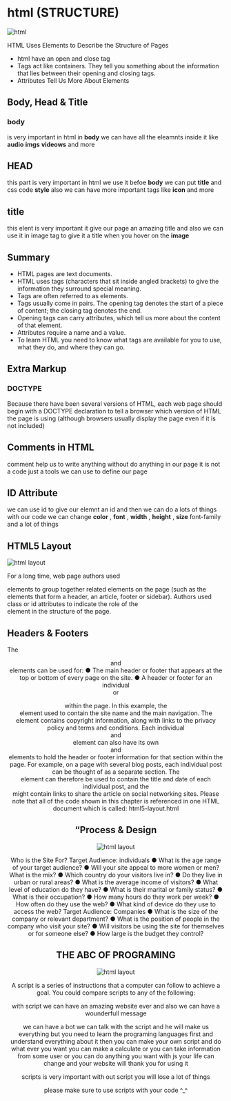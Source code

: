 # html (STRUCTURE)

![html ](https://www.teknobu.net/english/wp-content/uploads/2020/08/html-basic.png)

HTML Uses Elements
to Describe the
Structure of Pages

* html have an open and close tag 
* Tags act like containers. They tell you
something about the information that lies
between their opening and closing tags.
* Attributes Tell Us
More About Elements


## Body, Head & Title


### body 
 is very important in html in **body** 
we can have all the eleamnts inside it like
**audio**  **imgs**  **videows** and more 


## HEAD

this part is very important in html we use it befoe 
**body** we can put **title** and css code **style** 
also we can have more important tags like **icon**
and more 

## title 

this elent is very important it give our page an amazing title and also we can use it in  image tag to give it a title when you hover on the **image** 

## Summary


* HTML pages are text documents.
* HTML uses tags (characters that sit inside angled
brackets) to give the information they surround special
meaning.
* Tags are often referred to as elements.
* Tags usually come in pairs. The opening tag denotes
the start of a piece of content; the closing tag denotes
the end.
* Opening tags can carry attributes, which tell us more
about the content of that element.
* Attributes require a name and a value.
* To learn HTML you need to know what tags are
available for you to use, what they do, and where they
can go.


## Extra Markup

### DOCTYPE

Because there have been
several versions of HTML, each
web page should begin with a
DOCTYPE declaration to tell a
browser which version of HTML
the page is using (although
browsers usually display the
page even if it is not included)


## Comments in HTML

comment help us to write anything without do anything in our page it is not a code just a tools we can use to define our page 

## ID Attribute 

we can use id to give our elemnt an id and then we can do a lots of things with our code 
we can change  **color** , **font** , **width** , **height** , **size** 
font-family and a lot of things 


## HTML5 Layout
 
 ![html layout ](https://www.programmersought.com/images/525/70d99d19a607dc68502fdc08dce7b555.png)

 
 For a long time, web page authors used <div> elements to group
together related elements on the page (such as the elements that form a
header, an article, footer or sidebar). Authors used class or id attributes
to indicate the role of the <div> element in the structure of the page.

## Headers & Footers
 

 The <header> and <footer>
elements can be used for:
● The main header or footer
that appears at the top or
bottom of every page on the
site.
● A header or footer for an
individual <article> or
<section> within the page.
In this example, the <header>
element used to contain the site
name and the main navigation.
The <footer> element contains
copyright information, along
with links to the privacy policy
and terms and conditions.
Each individual <article> and
<section> element can also
have its own <header> and
<footer> elements to hold the
header or footer information for
that section within the page.
For example, on a page with
several blog posts, each
individual post can be thought
of as a separate section. The
<header> element can therefore
be used to contain the title and
date of each individual post, and
the <footer> might contain
links to share the article on
social networking sites.
Please note that all of the
code shown in this chapter
is referenced in one HTML
document which is called:
html5-layout.html

## “Process & Design 


![html layout ](https://teachengineering.org/Images/edpHub/EDPHub_Graphic.jpg)

Who is the Site For?
Target Audience: individuals
● What is the age range of your target audience?
● Will your site appeal to more women or men? What is the mix?
● Which country do your visitors live in?
● Do they live in urban or rural areas?
● What is the average income of visitors?
● What level of education do they have?
● What is their marital or family status?
● What is their occupation?
● How many hours do they work per week?
● How often do they use the web?
● What kind of device do they use to access the web?
Target Audience: Companies
● What is the size of the company or relevant department?
● What is the position of people in the company who visit your site?
● Will visitors be using the site for themselves or for someone else?
● How large is the budget they control?


## THE ABC OF PROGRAMING 



![html layout ](https://cdn.searchenginejournal.com/wp-content/uploads/2020/02/seo-javascript-the-good-the-bad-the-uncertainty-5e4a09b3cd5db.png
)

A script is a series of instructions that a
computer can follow to achieve a goal.
You could compare scripts to any of the following:

with script we can have an amazing website ever 
and also we can have a wounderfull message 

we can have a bot we can talk with the script and he will make us everything but you need to learn the programing languages first and understand 
everything about it then you can make your own script and do what ever you want you can make a calculate or you can take information from some user or you can do anything you want with js your life can change and your website will thank you for using it 

scripts is very important with out script you will lose a lot of things 

please make  sure to use scripts with your code ^_^

